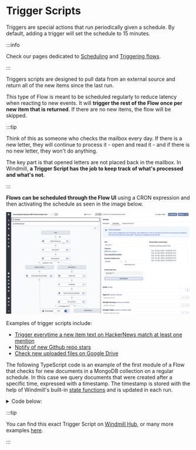 # Trigger Scripts

Triggers are special actions that run periodically given a schedule.
By default, adding a trigger will set the schedule to 15 minutes.

:::info

Check our pages dedicated to [Scheduling](../core_concepts/1_scheduling/index.md) and [Triggering flows](../getting_started/9_trigger_flows/index.md).

:::

Triggers scripts are designed to pull data from an external source and return all of the new items since the last run.

This type of Flow is meant to be scheduled regularly to reduce latency when reacting to new events. It will **trigger the rest of the Flow once per new item that is returned**. If there are no new items, the flow will be skipped.

:::tip

Think of this as someone who checks the mailbox every day. If there is a new
letter, they will continue to process it - open and read it - and if there is no
new letter, they won't do anything.

The key part is that opened letters are not placed back in the mailbox. In
Windmill, **a Trigger Script has the job to keep track of what's processed and
what's not**.

:::

**Flows can be scheduled through the Flow UI** using a CRON expression and then
activating the schedule as seen in the image below.

![Schedule Scripts](../getting_started/9_trigger_flows/schedule-flow.png)

Examples of trigger scripts include:

- [Trigger everytime a new item text on HackerNews match at least one mention](https://hub.windmill.dev/scripts/hackernews/1301/trigger-everytime-a-new-item-text-on-hackernews-match-at-least-one-mention-hackernews)
- [Notify of new Github repo stars](https://hub.windmill.dev/scripts/github/1208/notify-of-new-github-repo-stars-github)
- [Check new uploaded files on Google Drive](https://hub.windmill.dev/scripts/gdrive/1457/get-new-files-gdrive)

The following TypeScript code is an example of the first module of a Flow that
checks for new documents in a MongoDB collection on a regular schedule. In this
case we query documents that were created after a specific time, expressed with
a timestamp. The timestamp is stored with the help of Windmill's built-in
[state functions](../core_concepts/3_resources_and_types/index.mdx#state) and is
updated in each run.

<details>
  <summary>Code below:</summary>

```ts
import { getState, type Resource, setState } from 'https://deno.land/x/windmill/mod.ts';
import { MongoClient, ObjectId } from 'https://deno.land/x/atlas_sdk/mod.ts';

type MongodbRest = {
	endpoint: string;
	api_key: string;
};

export async function main(
	auth: MongodbRest,
	data_source: string,
	database: string,
	collection: string
) {
	const client = new MongoClient({
		endpoint: auth.endpoint,
		dataSource: data_source,
		auth: { apiKey: auth.api_key }
	});
	const documents = client.database(database).collection(collection);
	const lastCheck = (await getState()) || 0;
	await setState(Date.now() / 1000);
	const id = ObjectId.createFromTime(lastCheck);
	return await documents.find({ _id: { $gt: id } });
}
```

</details>

:::tip

You can find this exact Trigger Script on
[Windmill Hub](https://hub.windmill.dev/scripts/mongodb/1462/get-recently-inserted-documents-mongodb),
or many more examples [here](https://hub.windmill.dev/triggers).

:::
